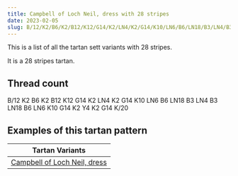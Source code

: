 ```yaml
---
title: Campbell of Loch Neil, dress with 28 stripes
date: 2023-02-05
slug: B/12/K2/B6/K2/B12/K12/G14/K2/LN4/K2/G14/K10/LN6/B6/LN18/B3/LN4/B3/LN18/B6/LN6/K10/G14/K2/Y4/K2/G14/K/20
---
```

This is a list of all the tartan sett variants with 28 stripes.

It is a 28 stripes tartan.


## Thread count
B/12 K2 B6 K2 B12 K12 G14 K2 LN4 K2 G14 K10 LN6 B6 LN18 B3 LN4 B3 LN18 B6 LN6 K10 G14 K2 Y4 K2 G14 K/20

## Examples of this tartan pattern

| Tartan Variants |
|---------------|
| [Campbell of Loch Neil, dress](/variants/b/12/k2/b6/k2/b12/k12/g14/k2/ln4/k2/g14/k10/ln6/b6/ln18/b3/ln4/b3/ln18/b6/ln6/k10/g14/k2/y4/k2/g14/k/20-b304080-g008000-k000000-lne0e0e0-yf0c000)||
